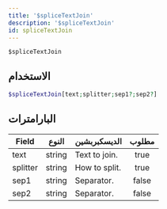 ```yaml
---
title: '$spliceTextJoin'
description: '$spliceTextJoin'
id: spliceTextJoin
---
```


`$spliceTextJoin`

## الاستخدام

```php
$spliceTextJoin[text;splitter;sep1?;sep2?]
```

## البارامترات

| Field    | النوع  | الديسكبربشين  | مطلوب |
| -------- | ------ | ------------- |:-----:|
| text     | string | Text to join. | true  |
| splitter | string | How to split. | true  |
| sep1     | string | Separator.    | false |
| sep2     | string | Separator.    | false |
